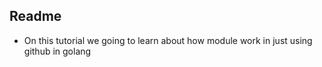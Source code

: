 ## Readme

- On this tutorial we going to learn about how module work in just using github in golang
